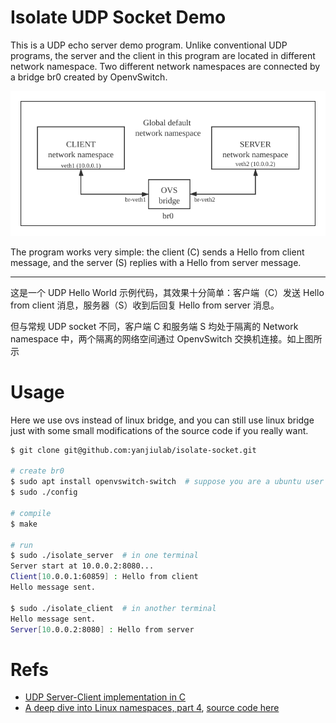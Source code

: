 # Isolate UDP Socket Demo
This is a UDP echo server demo program. Unlike conventional UDP programs, the server and the client in this program are located in different network namespace. Two different network namespaces are connected by a bridge br0 created by OpenvSwitch. 

![arch](arch.png)

The program works very simple: the client (C) sends a Hello from client message, and the server (S) replies with a Hello from server message.

--------

这是一个 UDP Hello World 示例代码，其效果十分简单：客户端（C）发送 Hello from client 消息，服务器（S）收到后回复 Hello from server 消息。

但与常规 UDP socket 不同，客户端 C 和服务端 S 均处于隔离的 Network namespace 中，两个隔离的网络空间通过 OpenvSwitch 交换机连接。如上图所示


# Usage
Here we use ovs instead of linux bridge, and you can still use linux bridge just with some small modifications of the source code if you really want.

```sh
$ git clone git@github.com:yanjiulab/isolate-socket.git

# create br0
$ sudo apt install openvswitch-switch  # suppose you are a ubuntu user
$ sudo ./config  

# compile
$ make

# run
$ sudo ./isolate_server  # in one terminal
Server start at 10.0.0.2:8080... 
Client[10.0.0.1:60859] : Hello from client
Hello message sent.
 
$ sudo ./isolate_client  # in another terminal
Hello message sent.
Server[10.0.0.2:8080] : Hello from server
``` 

# Refs
- [UDP Server-Client implementation in C](https://www.geeksforgeeks.org/udp-server-client-implementation-c/)
- [A deep dive into Linux namespaces, part 4](http://ifeanyi.co/posts/linux-namespaces-part-4/), [source code here](https://github.com/iffyio/isolate)

 


